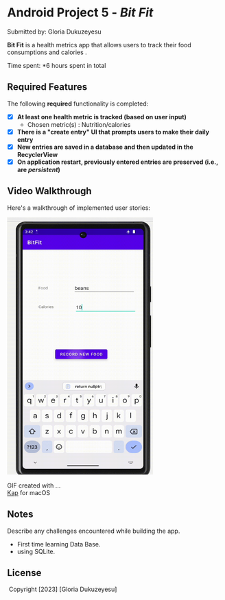 # Android Project 5 - *Bit Fit*

Submitted by: Gloria Dukuzeyesu

**Bit Fit** is a health metrics app that allows users to track  their food consumptions and calories . 

Time spent: *6 hours spent in total

## Required Features

The following **required** functionality is completed:

- [x] **At least one health metric is tracked (based on user input)**
  - Chosen metric(s) : Nutrition/calories
- [x] **There is a "create entry" UI that prompts users to make their daily entry**
- [x] **New entries are saved in a database and then updated in the RecyclerView**
- [x] **On application restart, previously entered entries are preserved (i.e., are *persistent*)**

## Video Walkthrough

Here's a walkthrough of implemented user stories:



<img src="bitFit.gif" width="340" height="600"/>


GIF created with ...  
[Kap](https://getkap.co/) for macOS

## Notes

Describe any challenges encountered while building the app.

* First time learning Data Base. 
* using SQLite. 

## License

​    Copyright [2023] [Gloria Dukuzeyesu]